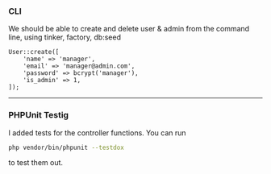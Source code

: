 ### CLI
We should be able to create and delete user & admin from the command line, using tinker, factory, db:seed

```
User::create([
    'name' => 'manager',
    'email' => 'manager@admin.com',
    'password' => bcrypt('manager'),
    'is_admin' => 1,
]);
```
---
### PHPUnit Testig
I added tests for the controller functions. You can run 

```bash
php vendor/bin/phpunit --testdox
```
to test them out.